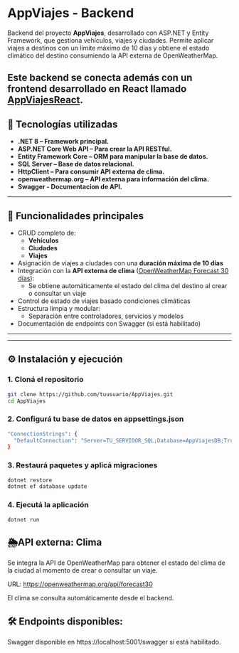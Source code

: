 # AppViajes - Backend

Backend del proyecto **AppViajes**, desarrollado con ASP.NET y Entity Framework, que gestiona vehículos, viajes y ciudades. 
Permite aplicar viajes a destinos con un límite máximo de 10 días y obtiene el estado climático del destino consumiendo la API externa de OpenWeatherMap.

Este backend se conecta además con un frontend desarrollado en React llamado [AppViajesReact](https://github.com/tuusuario/AppViajesReact).
---

## 🚀 Tecnologías utilizadas

- **.NET 8 – Framework principal.**
- **ASP.NET Core Web API – Para crear la API RESTful.**
- **Entity Framework Core – ORM para manipular la base de datos.**
- **SQL Server – Base de datos relacional.**
- **HttpClient – Para consumir API externa de clima.**
- **openweathermap.org – API externa para información del clima.**
- **Swagger - Documentacion de API.**


---

## 📌 Funcionalidades principales

- CRUD completo de:
  - **Vehículos**
  - **Ciudades**
  - **Viajes**
- Asignación de viajes a ciudades con una **duración máxima de 10 días**
- Integración con la **API externa de clima** ([OpenWeatherMap Forecast 30 días](https://openweathermap.org/api/forecast30)):
  - Se obtiene automáticamente el estado del clima del destino al crear o consultar un viaje
- Control de estado de viajes basado condiciones climáticas
- Estructura limpia y modular:
  - Separación entre controladores, servicios y modelos
- Documentación de endpoints con Swagger (si está habilitado)

---


---

## ⚙️ Instalación y ejecución

### 1. Cloná el repositorio

```bash
git clone https://github.com/tuusuario/AppViajes.git
cd AppViajes
```

### 2. Configurá tu base de datos en appsettings.json
```bash
"ConnectionStrings": {
  "DefaultConnection": "Server=TU_SERVIDOR_SQL;Database=AppViajesDB;Trusted_Connection=True;"
}
```

### 3. Restaurá paquetes y aplicá migraciones
```bash
dotnet restore
dotnet ef database update
```

### 4. Ejecutá la aplicación
```
dotnet run
```


## 🌦API externa: Clima
Se integra la API de OpenWeatherMap para obtener el estado del clima de la ciudad al momento de crear o consultar un viaje.

URL: https://openweathermap.org/api/forecast30

El clima se consulta automáticamente desde el backend.


## 🛠 Endpoints disponibles:
Swagger disponible en https://localhost:5001/swagger si está habilitado.






